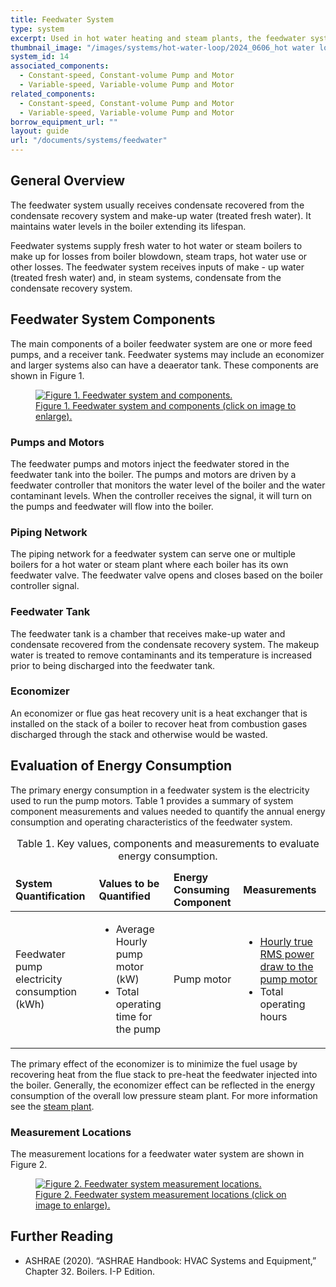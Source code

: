 ```yaml
---
title: Feedwater System
type: system
excerpt: Used in hot water heating and steam plants, the feedwater system maintains a sufficient water level in a boiler with make-up water and condensate water.
thumbnail_image: "/images/systems/hot-water-loop/2024_0606_hot water loop system_thumbnail_RESIZED-01.jpg"
system_id: 14
associated_components:
  - Constant-speed, Constant-volume Pump and Motor
  - Variable-speed, Variable-volume Pump and Motor
related_components:
  - Constant-speed, Constant-volume Pump and Motor
  - Variable-speed, Variable-volume Pump and Motor
borrow_equipment_url: ""
layout: guide
url: "/documents/systems/feedwater"
---
```


## General Overview

The feedwater system usually receives condensate recovered from the condensate recovery system and make-up water (treated fresh water). It maintains water levels in the boiler extending its lifespan.

Feedwater systems supply fresh water to hot water or steam boilers to make up for losses from
boiler blowdown, steam traps, hot water use or other losses. The feedwater system receives inputs of make - up water (treated fresh water) and, in steam systems, condensate from the condensate recovery system.

## Feedwater System Components

The main components of a boiler feedwater system are one or more feed pumps, and a receiver tank. Feedwater systems may include an economizer and larger systems also can have a deaerator tank. These components are shown in Figure 1.

<a href="/images/systems/feedwater/2024_0815_FEEDWATER SYS_figure 1.jpg">
<figure class="figure">
  <img src="/images/systems/feedwater/2024_0815_FEEDWATER SYS_figure 1.jpg" class="figure-img img-fluid rounded" alt="Figure 1. Feedwater system and components.">
  <figcaption class="figure-caption text-left">Figure 1. Feedwater system and components (click on image to enlarge).</figcaption>
</figure>
</a>

### Pumps and Motors 

The feedwater pumps and motors inject the feedwater stored in the feedwater tank into the boiler. The pumps and motors are driven by a feedwater controller that monitors the water level of the boiler and the water contaminant levels. When the controller receives the signal, it will turn on the pumps and feedwater will flow into the boiler.  

### Piping Network 

The piping network for a feedwater system can serve one or multiple boilers for a hot water or steam plant where each boiler has its own feedwater valve. The feedwater valve opens and closes based on the boiler controller signal. 

### Feedwater Tank 

The feedwater tank is a chamber that receives make-up water and condensate recovered from the condensate recovery system. The makeup water is treated to remove contaminants and its temperature is increased prior to being discharged into the feedwater tank.  

### Economizer 

An economizer or flue gas heat recovery unit is a heat exchanger that is installed on the stack of a boiler to recover heat from combustion gases discharged through the stack and otherwise would be wasted.

## Evaluation of Energy Consumption 

The primary energy consumption in a feedwater system is the electricity used to run the pump motors. Table 1 provides a summary of system component measurements and values needed to quantify the annual energy consumption and operating characteristics of the feedwater system.

<div class="table-wrapper">
<table>
    <caption>Table 1. Key values, components and measurements to evaluate energy consumption.</caption>
    <thead>
        <tr>
            <td>
                <strong>System Quantification</strong>
            </td>
            <td>
                <strong>Values to be Quantified</strong>
            </td>
            <td>
                <strong>Energy Consuming Component</strong>
            </td>
            <td>
                <strong>Measurements</strong>
            </td>
        </tr>
    <tbody>
        <tr>
            <td>
                Feedwater pump electricity consumption (kWh)
            </td>
            <td>
                <ul>
                <li>Average Hourly pump motor (kW)</li>
                <li>Total operating time for the pump</li>
                </ul>
            </td>
            <td>
                Pump motor
            </td>
            <td>
                <ul>
                <a href="/documents/measurement-technique/true-rms-power"><li>Hourly true RMS power draw to the pump motor</li></a>
                <li>Total operating hours</li>
                </ul>
            </td>
        </tr>
    </tbody>
</table> 
</div>

The primary effect of the economizer is to minimize the fuel usage by recovering heat from the flue stack to pre-heat the feedwater injected into the boiler. Generally, the economizer effect can be reflected in the energy consumption of the overall low pressure steam plant. For more information see the <a href="/documents/plants/water-cooled-chilled-water-plant">steam plant</a>. 

### Measurement Locations 

The measurement locations for a feedwater water system are shown in Figure 2. 

<a href="/images/systems/feedwater/2024_0815_FEEDWATER SYS_figure 2.jpg">
<figure class="figure">
  <img src="/images/systems/feedwater/2024_0815_FEEDWATER SYS_figure 2.jpg" class="figure-img img-fluid rounded" alt="Figure 2. Feedwater system measurement locations.">
  <figcaption class="figure-caption text-left">Figure 2. Feedwater system measurement locations (click on image to enlarge).</figcaption>
</figure>
</a>

## Further Reading

- ASHRAE (2020). “ASHRAE Handbook: HVAC Systems and Equipment,” Chapter 32. Boilers. I-P Edition. 